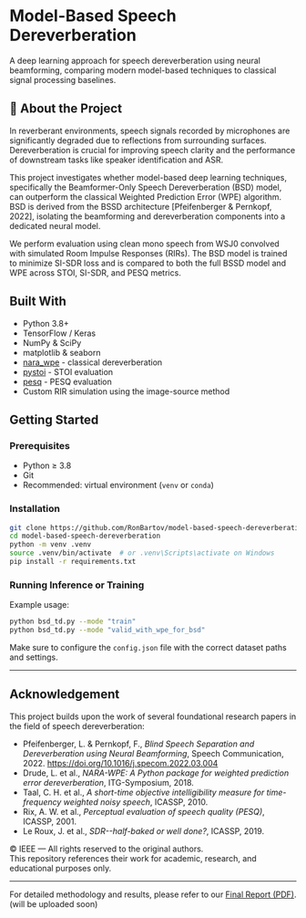 # Model-Based Speech Dereverberation

A deep learning approach for speech dereverberation using neural beamforming, comparing modern model-based techniques to classical signal processing baselines.

## 📌 About the Project

In reverberant environments, speech signals recorded by microphones are significantly degraded due to reflections from surrounding surfaces. Dereverberation is crucial for improving speech clarity and the performance of downstream tasks like speaker identification and ASR.

This project investigates whether model-based deep learning techniques, specifically the Beamformer-Only Speech Dereverberation (BSD) model, can outperform the classical Weighted Prediction Error (WPE) algorithm. BSD is derived from the BSSD architecture [Pfeifenberger & Pernkopf, 2022], isolating the beamforming and dereverberation components into a dedicated neural model.

We perform evaluation using clean mono speech from WSJ0 convolved with simulated Room Impulse Responses (RIRs). The BSD model is trained to minimize SI-SDR loss and is compared to both the full BSSD model and WPE across STOI, SI-SDR, and PESQ metrics.

## Built With

- Python 3.8+
- TensorFlow / Keras
- NumPy & SciPy
- matplotlib & seaborn
- [nara_wpe](https://github.com/fgnt/nara_wpe) - classical dereverberation
- [pystoi](https://github.com/mpariente/pystoi) - STOI evaluation
- [pesq](https://github.com/ludlows/python-pesq) - PESQ evaluation
- Custom RIR simulation using the image-source method

## Getting Started

### Prerequisites

- Python ≥ 3.8
- Git
- Recommended: virtual environment (`venv` or `conda`)

### Installation

```bash
git clone https://github.com/RonBartov/model-based-speech-dereverberation.git
cd model-based-speech-dereverberation
python -m venv .venv
source .venv/bin/activate  # or .venv\Scripts\activate on Windows
pip install -r requirements.txt
```

### Running Inference or Training

Example usage:
```bash
python bsd_td.py --mode "train"
python bsd_td.py --mode "valid_with_wpe_for_bsd"
```

Make sure to configure the `config.json` file with the correct dataset paths and settings.

---

## Acknowledgement

This project builds upon the work of several foundational research papers in the field of speech dereverberation:

- Pfeifenberger, L. & Pernkopf, F., *Blind Speech Separation and Dereverberation using Neural Beamforming*, Speech Communication, 2022. https://doi.org/10.1016/j.specom.2022.03.004
- Drude, L. et al., *NARA-WPE: A Python package for weighted prediction error dereverberation*, ITG-Symposium, 2018.
- Taal, C. H. et al., *A short-time objective intelligibility measure for time-frequency weighted noisy speech*, ICASSP, 2010.
- Rix, A. W. et al., *Perceptual evaluation of speech quality (PESQ)*, ICASSP, 2001.
- Le Roux, J. et al., *SDR--half-baked or well done?*, ICASSP, 2019.

© IEEE — All rights reserved to the original authors.  
This repository references their work for academic, research, and educational purposes only.

---

For detailed methodology and results, please refer to our [Final Report (PDF)](./Project_Final_Report-_Model_based_deep_learning.pdf). (will be uploaded soon)
